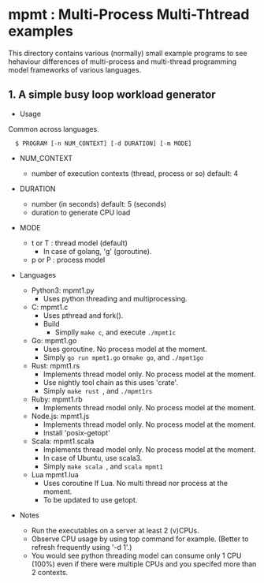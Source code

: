 # mpmt : Multi-Process Multi-Thtread examples

This directory contains various (normally) small example programs to see
hehaviour differences of multi-process and multi-thread programming model
frameworks of various languages.

## 1. A simple busy loop workload generator

* Usage

Common across languages.

```
  $ PROGRAM [-n NUM_CONTEXT] [-d DURATION] [-m MODE]
```

* NUM_CONTEXT
  * number of execution contexts (thread, process or so) default: 4
* DURATION
  * number (in seconds) default: 5 (seconds)
  * duration to generate CPU load
* MODE
  * t or T : thread model (default)
    * In case of golang, 'g' (goroutine).
  * p or P : process model

* Languages
  * Python3: mpmt1.py
    * Uses python threading and multiprocessing.
  * C: mpmt1.c
    * Uses pthread and fork().
    * Build
      * Simplly `make c`, and execute `./mpmt1c`
  * Go: mpmt1.go
      * Uses goroutine. No process model at the moment.
      * Simply `go run mpmt1.go` or`make go`, and `./mpmt1go`
  * Rust: mpmt1.rs
      * Implements thread model only. No process model at the moment.
      * Use nightly tool chain as this uses 'crate'.
      * Simply `make rust `, and `./mpmt1rs`
  * Ruby: mpmt1.rb
      * Implements thread model only. No process model at the moment.
  * Node.js: mpmt1.js
      * Implements thread model only. No process model at the moment.
      * Install 'posix-getopt'
  * Scala: mpmt1.scala
      * Implements thread model only. No process model at the moment.
      * In case of Ubuntu, use scala3.
      * Simply `make scala `, and `scala mpmt1`
  * Lua mpmt1.lua
      * Uses coroutine lf Lua. No multi thread nor process at the moment.
      * To be updated to use getopt.

* Notes
  * Run the executables on a server at least 2 (v)CPUs.
  * Observe CPU usage by using top command for example. (Better to refresh frequently using '-d 1'.)
  * You would see python threading model can consume only 1 CPU (100%) even if there were multiple CPUs and you specifed more than 2 contexts.
